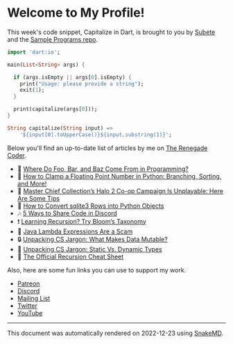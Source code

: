 # Welcome to My Profile!

This week's code snippet, Capitalize in Dart, is brought to you by [Subete](https://subete.jeremygrifski.com/en/latest/) and the [Sample Programs repo](https://sampleprograms.io/).

```Dart
import 'dart:io';

main(List<String> args) {

  if (args.isEmpty || args[0].isEmpty) {
    print("Usage: please provide a string");
    exit(1);
  }

  print(capitalize(args[0]));
}

String capitalize(String input) =>
    '${input[0].toUpperCase()}${input.substring(1)}';
```

Below you'll find an up-to-date list of articles by me on [The Renegade Coder](https://therenegadecoder.com).

- :dango: [Where Do Foo, Bar, and Baz Come From in Programming?](https://therenegadecoder.com/blog/where-do-foo-bar-and-baz-come-from-in-programming/)
- :gem: [How to Clamp a Floating Point Number in Python: Branching, Sorting, and More!](https://therenegadecoder.com/code/how-to-clamp-a-floating-point-number-in-python/)
- :fu: [Master Chief Collection’s Halo 2 Co-op Campaign Is Unplayable: Here Are Some Tips](https://therenegadecoder.com/blog/master-chief-collections-halo-2-co-op-campaign-is-unplayable-here-are-some-tips/)
- :gem: [How to Convert sqlite3 Rows into Python Objects](https://therenegadecoder.com/code/how-to-convert-sqlite3-rows-into-python-objects/)
- :notes: [5 Ways to Share Code in Discord](https://therenegadecoder.com/code/5-ways-to-share-code-in-discord/)
- :exclamation: [Learning Recursion? Try Bloom’s Taxonomy](https://therenegadecoder.com/blog/learning-recursion-try-blooms-taxonomy/)
- :tea: [Java Lambda Expressions Are a Scam](https://therenegadecoder.com/code/java-lambda-expressions-are-a-scam/)
- :lock: [Unpacking CS Jargon: What Makes Data Mutable?](https://therenegadecoder.com/code/unpacking-cs-jargon-what-makes-data-mutable/)
- :fu: [Unpacking CS Jargon: Static Vs. Dynamic Types](https://therenegadecoder.com/code/unpacking-cs-jargon-static-vs-dynamic-types/)
- :seedling: [The Official Recursion Cheat Sheet](https://therenegadecoder.com/code/the-official-recursion-cheat-sheet/)

Also, here are some fun links you can use to support my work.

- [Patreon](https://www.patreon.com/TheRenegadeCoder)
- [Discord](https://discord.gg/Jhmtj7Z)
- [Mailing List](https://therenegadecoder.com/about/newsletter)
- [Twitter](https://twitter.com/RenegadeCoder94)
- [YouTube](https://www.youtube.com/channel/UCpyoVwOqYRlSAEUPEn7P9hw)

---

This document was automatically rendered on 2022-12-23 using [SnakeMD](https://www.snakemd.io).